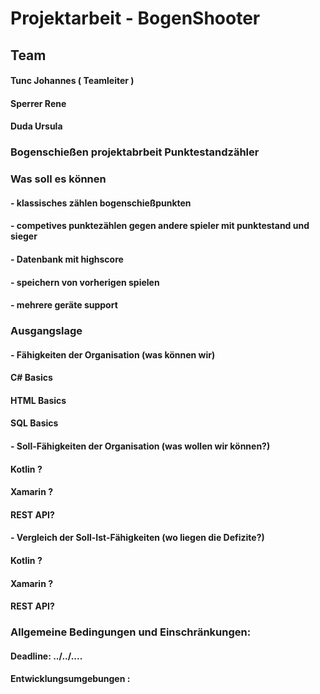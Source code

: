 # Projektarbeit - BogenShooter
## Team
#### Tunc Johannes ( Teamleiter )
#### Sperrer Rene
#### Duda Ursula

### Bogenschießen projektabrbeit Punktestandzähler

### Was soll es können

#### - klassisches zählen bogenschießpunkten
#### - competives punktezählen gegen andere spieler mit punktestand und sieger
#### - Datenbank mit highscore
#### - speichern von vorherigen spielen
#### - mehrere geräte support

### Ausgangslage

#### - Fähigkeiten der Organisation (was können wir)

#### C# Basics
#### HTML Basics
#### SQL Basics

#### - Soll-Fähigkeiten der Organisation (was wollen wir können?)

#### Kotlin ?
#### Xamarin ?
#### REST API?

#### - Vergleich der Soll-Ist-Fähigkeiten (wo liegen die Defizite?)

#### Kotlin ?
#### Xamarin ?
#### REST API?

### Allgemeine Bedingungen und Einschränkungen:

#### Deadline: ../../....
#### Entwicklungsumgebungen :
